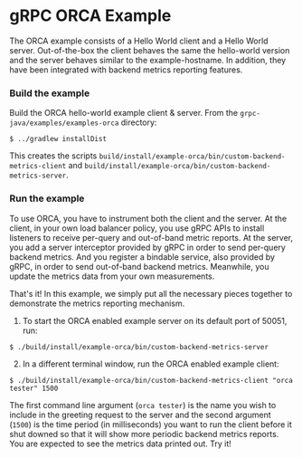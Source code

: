 gRPC ORCA Example
================

The ORCA example consists of a Hello World client and a Hello World server. Out-of-the-box the 
client behaves the same the hello-world version and the server behaves similar to the
example-hostname. In addition, they have been integrated with backend metrics reporting features.

### Build the example

Build the ORCA hello-world example client & server. From the `grpc-java/examples/examples-orca`
directory:
```
$ ../gradlew installDist
```

This creates the scripts `build/install/example-orca/bin/custom-backend-metrics-client` and
`build/install/example-orca/bin/custom-backend-metrics-server`.

### Run the example

To use ORCA, you have to instrument both the client and the server.
At the client, in your own load balancer policy, you use gRPC APIs to install listeners to receive
per-query and out-of-band metric reports.
At the server, you add a server interceptor provided by gRPC in order to send per-query backend metrics.
And you register a bindable service, also provided by gRPC, in order to send out-of-band backend metrics.
Meanwhile, you update the metrics data from your own measurements.

That's it! In this example, we simply put all the necessary pieces together to demonstrate the
metrics reporting mechanism.

1. To start the ORCA enabled example server on its default port of 50051, run:
```
$ ./build/install/example-orca/bin/custom-backend-metrics-server
```

2. In a different terminal window, run the ORCA enabled example client:
```
$ ./build/install/example-orca/bin/custom-backend-metrics-client "orca tester" 1500
```
The first command line argument (`orca tester`) is the name you wish to include in
the greeting request to the server and the second argument
(`1500`) is the time period (in milliseconds) you want to run the client before it shut downed so that it will show 
more periodic backend metrics reports. You are expected to see the metrics data printed out. Try it!

